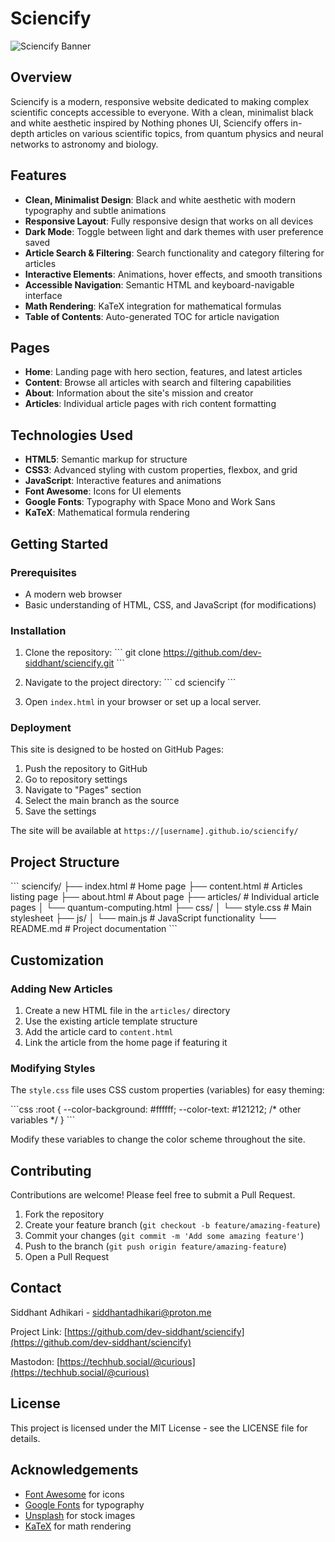 # Sciencify

![Sciencify Banner](https://images.unsplash.com/photo-1451187580459-43490279c0fa?ixlib=rb-4.0.3&ixid=M3wxMjA3fDB8MHxwaG90by1wYWdlfHx8fGVufDB8fHx8fA%3D%3D&auto=format&fit=crop&w=1000&q=80)

## Overview

Sciencify is a modern, responsive website dedicated to making complex scientific concepts accessible to everyone. With a clean, minimalist black and white aesthetic inspired by Nothing phones UI, Sciencify offers in-depth articles on various scientific topics, from quantum physics and neural networks to astronomy and biology.

## Features

- **Clean, Minimalist Design**: Black and white aesthetic with modern typography and subtle animations
- **Responsive Layout**: Fully responsive design that works on all devices
- **Dark Mode**: Toggle between light and dark themes with user preference saved
- **Article Search & Filtering**: Search functionality and category filtering for articles
- **Interactive Elements**: Animations, hover effects, and smooth transitions
- **Accessible Navigation**: Semantic HTML and keyboard-navigable interface
- **Math Rendering**: KaTeX integration for mathematical formulas
- **Table of Contents**: Auto-generated TOC for article navigation

## Pages

- **Home**: Landing page with hero section, features, and latest articles
- **Content**: Browse all articles with search and filtering capabilities
- **About**: Information about the site's mission and creator
- **Articles**: Individual article pages with rich content formatting

## Technologies Used

- **HTML5**: Semantic markup for structure
- **CSS3**: Advanced styling with custom properties, flexbox, and grid
- **JavaScript**: Interactive features and animations
- **Font Awesome**: Icons for UI elements
- **Google Fonts**: Typography with Space Mono and Work Sans
- **KaTeX**: Mathematical formula rendering

## Getting Started

### Prerequisites

- A modern web browser
- Basic understanding of HTML, CSS, and JavaScript (for modifications)

### Installation

1. Clone the repository:
   \`\`\`
   git clone https://github.com/dev-siddhant/sciencify.git
   \`\`\`

2. Navigate to the project directory:
   \`\`\`
   cd sciencify
   \`\`\`

3. Open `index.html` in your browser or set up a local server.

### Deployment

This site is designed to be hosted on GitHub Pages:

1. Push the repository to GitHub
2. Go to repository settings
3. Navigate to "Pages" section
4. Select the main branch as the source
5. Save the settings

The site will be available at `https://[username].github.io/sciencify/`

## Project Structure

\`\`\`
sciencify/
├── index.html              # Home page
├── content.html            # Articles listing page
├── about.html              # About page
├── articles/               # Individual article pages
│   └── quantum-computing.html
├── css/
│   └── style.css           # Main stylesheet
├── js/
│   └── main.js             # JavaScript functionality
└── README.md               # Project documentation
\`\`\`

## Customization

### Adding New Articles

1. Create a new HTML file in the `articles/` directory
2. Use the existing article template structure
3. Add the article card to `content.html`
4. Link the article from the home page if featuring it

### Modifying Styles

The `style.css` file uses CSS custom properties (variables) for easy theming:

\`\`\`css
:root {
  --color-background: #ffffff;
  --color-text: #121212;
  /* other variables */
}
\`\`\`

Modify these variables to change the color scheme throughout the site.

## Contributing

Contributions are welcome! Please feel free to submit a Pull Request.

1. Fork the repository
2. Create your feature branch (`git checkout -b feature/amazing-feature`)
3. Commit your changes (`git commit -m 'Add some amazing feature'`)
4. Push to the branch (`git push origin feature/amazing-feature`)
5. Open a Pull Request

## Contact

Siddhant Adhikari - [siddhantadhikari@proton.me](mailto:siddhantadhikari@proton.me)

Project Link: [https://github.com/dev-siddhant/sciencify](https://github.com/dev-siddhant/sciencify)

Mastodon: [https://techhub.social/@curious](https://techhub.social/@curious)

## License

This project is licensed under the MIT License - see the LICENSE file for details.

## Acknowledgements

- [Font Awesome](https://fontawesome.com/) for icons
- [Google Fonts](https://fonts.google.com/) for typography
- [Unsplash](https://unsplash.com/) for stock images
- [KaTeX](https://katex.org/) for math rendering
